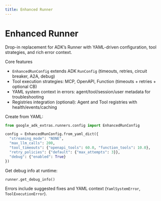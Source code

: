 ```yaml
---
title: Enhanced Runner
---
```


# Enhanced Runner

Drop-in replacement for ADK’s Runner with YAML-driven configuration, tool strategies, and rich error context.

Core features

- `EnhancedRunConfig` extends ADK `RunConfig` (timeouts, retries, circuit breaker, A2A, debug)
- Tool execution strategies: MCP, OpenAPI, Function (timeouts + retries + optional CB)
- YAML system context in errors: agent/tool/session/user metadata for troubleshooting
- Registries integration (optional): Agent and Tool registries with health/events/caching

Create from YAML:

```python
from google_adk_extras.runners.config import EnhancedRunConfig

config = EnhancedRunConfig.from_yaml_dict({
  "streaming_mode": "NONE",
  "max_llm_calls": 200,
  "tool_timeouts": {"openapi_tools": 60.0, "function_tools": 10.0},
  "retry_policies": {"default": {"max_attempts": 3}},
  "debug": {"enabled": True}
})
```

Get debug info at runtime:

```python
runner.get_debug_info()
```

Errors include suggested fixes and YAML context (`YamlSystemError`, `ToolExecutionError`).

